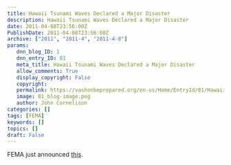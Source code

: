 ```yaml
---
title: Hawaii Tsunami Waves Declared a Major Disaster
description: Hawaii Tsunami Waves Declared a Major Disaster
date: 2011-04-08T23:56:00Z
PublishDate: 2011-04-08T23:56:00Z
archive: ["2011", "2011-4", "2011-4-8"]
params:
   dnn_blog_ID: 1
   dnn_entry_ID: 81
   meta_title: Hawaii Tsunami Waves Declared a Major Disaster
   allow_comments: True
   display_copyright: False
   copyright: 
   permalink: https://vashonbeprepared.org/en-us/Home/EntryId/81/Hawaii-Tsunami-Waves-Declared-a-Major-Disaster
   image: 81_blog-image.png
   author: John Cornelison
categories: []
tags: [FEMA]
keywords: []
topics: []
draft: False
---
```


<p>FEMA just announced <a target="_blank" href="http://www.fema.gov/news/event.fema?id=13992">this</a>.</p>
